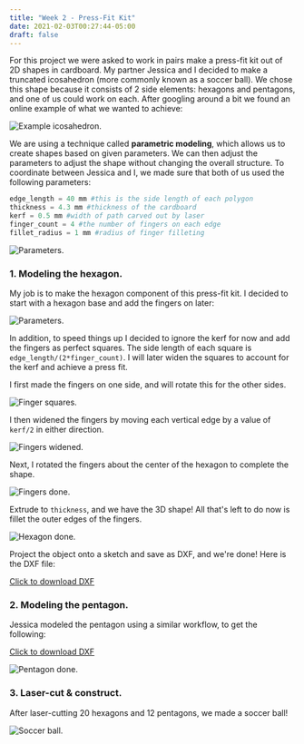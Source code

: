 ```yaml
---
title: "Week 2 - Press-Fit Kit"
date: 2021-02-03T00:27:44-05:00
draft: false
---
```


For this project we were asked to work in pairs make a press-fit kit out of 2D shapes in cardboard. My partner Jessica and I decided to make a truncated icosahedron (more commonly known as a soccer ball). We chose this shape because it consists of 2 side elements: hexagons and pentagons, and one of us could work on each. After googling around a bit we found an online example of what we wanted to achieve:

![Example icosahedron.](images/week2-pressfit/example-icosahedron.jpg)

We are using a technique called **parametric modeling**, which allows us to create shapes based on given parameters. We can then adjust the parameters to adjust the shape without changing the overall structure. To coordinate between Jessica and I, we made sure that both of us used the following parameters:

```python
edge_length = 40 mm #this is the side length of each polygon
thickness = 4.3 mm #thickness of the cardboard
kerf = 0.5 mm #width of path carved out by laser
finger_count = 4 #the number of fingers on each edge
fillet_radius = 1 mm #radius of finger filleting
```

![Parameters.](images/week2-pressfit/parameters.png)

### 1. Modeling the hexagon.

My job is to make the hexagon component of this press-fit kit. I decided to start with a hexagon base and add the fingers on later:

![Parameters.](images/week2-pressfit/hexagon.png)

In addition, to speed things up I decided to ignore the kerf for now and add the fingers as perfect squares. The side length of each square is `edge_length/(2*finger_count)`. I will later widen the squares to account for the kerf and achieve a press fit.

I first made the fingers on one side, and will rotate this for the other sides.

![Finger squares.](images/week2-pressfit/finger-1.png)

I then widened the fingers by moving each vertical edge by a value of `kerf/2` in either direction.

![Fingers widened.](images/week2-pressfit/finger-2.png)

Next, I rotated the fingers about the center of the hexagon to complete the shape.

![Fingers done.](images/week2-pressfit/finger-done.png)

Extrude to `thickness`, and we have the 3D shape! All that's left to do now is fillet the outer edges of the fingers.

![Hexagon done.](images/week2-pressfit/hexagon-done.png)

Project the object onto a sketch and save as DXF, and we're done! Here is the DXF file:

[Click to download DXF](files/week2-pressfit/press-fit-hexagon.dxf)

### 2. Modeling the pentagon.

Jessica modeled the pentagon using a similar workflow, to get the following:

[Click to download DXF](files/week2-pressfit/press-fit-pentagon.dxf)

![Pentagon done.](images/week2-pressfit/pentagon-done.png)

### 3. Laser-cut & construct.

After laser-cutting 20 hexagons and 12 pentagons, we made a soccer ball!

![Soccer ball.](images/sample_image.png)